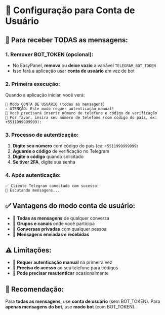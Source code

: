 # 👤 Configuração para Conta de Usuário

## 🎯 **Para receber TODAS as mensagens:**

### **1. Remover BOT_TOKEN (opcional):**
- No EasyPanel, **remova** ou **deixe vazio** a variável `TELEGRAM_BOT_TOKEN`
- Isso fará a aplicação usar **conta de usuário** em vez de bot

### **2. Primeira execução:**
Quando a aplicação iniciar, você verá:
```
👤 Modo CONTA DE USUÁRIO (todas as mensagens)
⚠️ ATENÇÃO: Este modo requer autenticação manual!
📱 Você precisará inserir número de telefone e código de verificação
📱 Por favor, insira seu número de telefone (com código do país, ex: +5511999999999):
```

### **3. Processo de autenticação:**
1. **Digite seu número** com código do país (ex: `+5511999999999`)
2. **Aguarde o código** de verificação no Telegram
3. **Digite o código** quando solicitado
4. **Se tiver 2FA**, digite sua senha

### **4. Após autenticação:**
```
✅ Cliente Telegram conectado com sucesso!
📡 Escutando mensagens...
```

## ✅ **Vantagens do modo conta de usuário:**
- 📱 **Todas as mensagens** de qualquer conversa
- 👥 **Grupos e canais** onde você participa
- 💬 **Conversas privadas** com qualquer pessoa
- 🔄 **Mensagens enviadas e recebidas**

## ⚠️ **Limitações:**
- 🔐 **Requer autenticação manual** na primeira vez
- 📱 **Precisa de acesso** ao seu telefone para códigos
- 🔄 **Pode precisar reautenticar** ocasionalmente

## 🚀 **Recomendação:**
Para **todas as mensagens**, use **conta de usuário** (sem BOT_TOKEN).
Para **apenas mensagens do bot**, use **modo bot** (com BOT_TOKEN).
